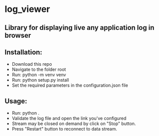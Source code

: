 # log_viewer

Library for displaying live any application log in browser
---

Installation:
---
- Download this repo
- Navigate to the folder root
- Run: python -m venv venv
- Run: python setup.py install
- Set the required parameters in the configuration.json file


Usage:
---    
- Run: python .
- Validate the log file and open the link you've configured
- Stream may be closed on demand by click on "Stop" button.
- Press "Restart" button to reconnect to data stream. 
